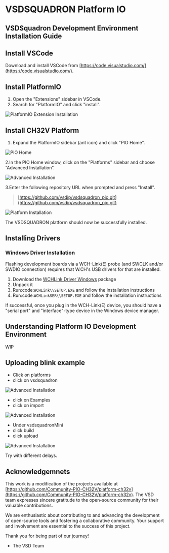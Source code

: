 # VSDSQUADRON Platform IO

## VSDSquadron Development Environment Installation Guide

## Install VSCode

Download and install VSCode from [https://code.visualstudio.com/](https://code.visualstudio.com/).

## Install PlatformIO

1. Open the "Extensions" sidebar in VSCode.
2. Search for "PlatformIO" and click "install".

![PlatformIO Extension Installation](docs/pio_extension_install.png)

## Install CH32V Platform

1. Expand the PlatformIO sidebar (ant icon) and click "PIO Home".

![PIO Home](docs/pio_home.png)

2.In the PIO Home window, click on the "Platforms" sidebar and choose “Advanced Installation”.

![Advanced Installation](docs/platform_install.png)

3.Enter the following repository URL when prompted and press "Install".

> [https://github.com/vsdip/vsdsquadron_pio.git](https://github.com/vsdip/vsdsquadron_pio.git)

![Platform Installation](docs/platform_install_2.png)

The VSDSQUADRON platform should now be successfully installed.

## Installing  Drivers 


### Windows Driver Installation


Flashing development boards via a WCH-Link(E) probe (and SWCLK and/or SWDIO connection) requires that W.CH's USB drivers for that are installed.

1. Download the [WCHLink Driver Windows](https://github.com/Community-PIO-CH32V/wchlink-driver-windows/archive/refs/heads/main.zip) package
2. Unpack it
3. Run:code:`WCHLink\\SETUP.EXE` and follow the installation instructions
4. Run:code:`WCHLinkSER\\SETUP.EXE` and follow the installation instructions

If successful, once you plug in the WCH-Link(E) device, you should have a "serial port" and "interface"-type device in the Windows device manager.

## Understanding Platform IO Development Environment

WIP 

## Uploading blink example

- Click on platforms
- click on vsdsquadron

![Advanced Installation](docs/platform_home.png)

- click on Examples
- click on import

![Advanced Installation](docs/import_example.png)

- Under vsdsquadronMini
- click build
- click upload

![Advanced Installation](docs/build_upload.png)

Try with different delays.

## Acknowledgemnets

This work is a modification of the projects available at [https://github.com/Community-PIO-CH32V/platform-ch32v](https://github.com/Community-PIO-CH32V/platform-ch32v). The VSD team expresses sincere gratitude to the open-source community for their valuable contributions.

We are enthusiastic about contributing to and advancing the development of open-source tools and fostering a collaborative community. Your support and involvement are essential to the success of this project.

Thank you for being part of our journey!

- The VSD Team
